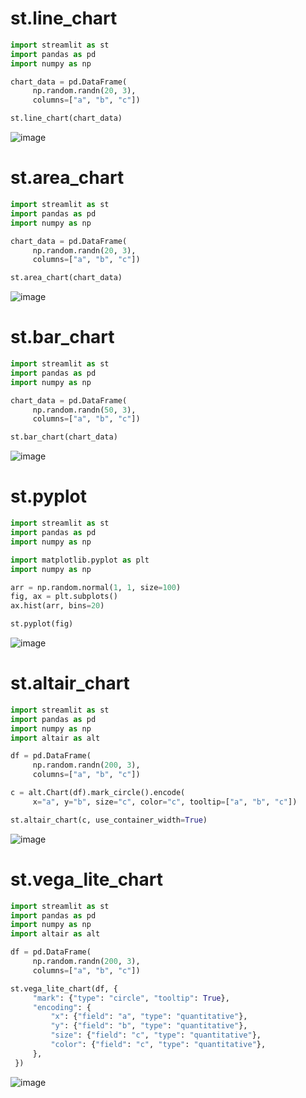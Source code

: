 # st.line_chart

```python
import streamlit as st
import pandas as pd
import numpy as np

chart_data = pd.DataFrame(
     np.random.randn(20, 3),
     columns=["a", "b", "c"])

st.line_chart(chart_data)

```
![image](https://user-images.githubusercontent.com/102650331/169702326-37b26294-708f-4305-b7ae-85eb1fae837d.png)

# st.area_chart

```python
import streamlit as st
import pandas as pd
import numpy as np

chart_data = pd.DataFrame(
     np.random.randn(20, 3),
     columns=["a", "b", "c"])

st.area_chart(chart_data)

```
![image](https://user-images.githubusercontent.com/102650331/169702379-f66992c1-f3f6-4752-8993-83c94e3cc088.png)

# st.bar_chart

```python
import streamlit as st
import pandas as pd
import numpy as np

chart_data = pd.DataFrame(
     np.random.randn(50, 3),
     columns=["a", "b", "c"])

st.bar_chart(chart_data)

```
![image](https://user-images.githubusercontent.com/102650331/169702435-c1fbbb84-2426-4eaa-8d4a-9ba220076328.png)

# st.pyplot

```python
import streamlit as st
import pandas as pd
import numpy as np

import matplotlib.pyplot as plt
import numpy as np

arr = np.random.normal(1, 1, size=100)
fig, ax = plt.subplots()
ax.hist(arr, bins=20)

st.pyplot(fig)

```
![image](https://user-images.githubusercontent.com/102650331/169702510-456ae214-76da-4dbd-b20c-3e8b7a67ecc5.png)

# st.altair_chart

```python
import streamlit as st
import pandas as pd
import numpy as np
import altair as alt

df = pd.DataFrame(
     np.random.randn(200, 3),
     columns=["a", "b", "c"])

c = alt.Chart(df).mark_circle().encode(
     x="a", y="b", size="c", color="c", tooltip=["a", "b", "c"])

st.altair_chart(c, use_container_width=True)

```
![image](https://user-images.githubusercontent.com/102650331/169702588-863c1dc1-3859-4ba1-a8fa-9ab069be5775.png)

# st.vega_lite_chart

```python
import streamlit as st
import pandas as pd
import numpy as np
import altair as alt

df = pd.DataFrame(
     np.random.randn(200, 3),
     columns=["a", "b", "c"])

st.vega_lite_chart(df, {
     "mark": {"type": "circle", "tooltip": True},
     "encoding": {
         "x": {"field": "a", "type": "quantitative"},
         "y": {"field": "b", "type": "quantitative"},
         "size": {"field": "c", "type": "quantitative"},
         "color": {"field": "c", "type": "quantitative"},
     },
 })

```
![image](https://user-images.githubusercontent.com/102650331/169702945-f2185f8b-1343-46d3-8ae7-581eff1e1b7b.png)

